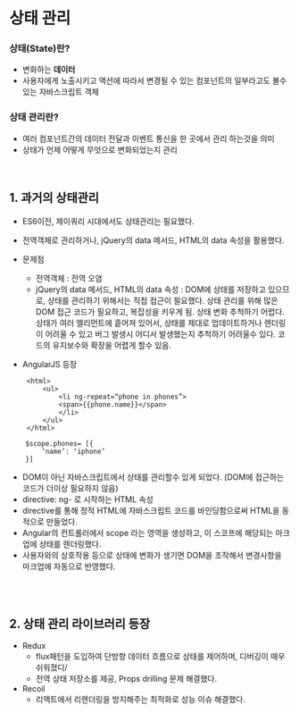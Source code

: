# 상태 관리
### 상태(State)란?
- 변화하는 **데이터**
- 사용자에게 노출시키고 액션에 따라서 변경될 수 있는 컴포넌트의 일부라고도 볼수 있는 자바스크립트 객체

### 상태 관리란?
- 여러 컴포넌트간의 데이터 전달과 이벤트 통신을 한 곳에서 관리 하는것을 의미
- 상태가 언제 어떻게 무엇으로 변화되었는지 관리
<br/>

## 1. 과거의 상태관리
- ES6이전, 제이쿼리 시대에서도 상태관리는 필요했다.
- 전역객체로 관리하거나, jQuery의 data 메서드, HTML의 data 속성을 활용했다.
- 문제점<br/>
  - 전역객체 : 전역 오염<br/>
  - jQuery의 data 메서드, HTML의 data 속성 : DOM에 상태를 저장하고 있으므로, 상태를 관리하기 위해서는 직접 접근이 필요했다. 상태 관리를 위해 많은 DOM 접근 코드가 필요하고, 복잡성을 키우게 됨.
  상태 변화 추척하기 어렵다. 상태가 여러 엘리먼트에 흩어져 있어서, 상태를 제대로 업데이트하거나 렌더링이 어려울 수 있고 버그 발생시 어디서 발생했는지 추척하기 어려울수 있다. 코드의 유지보수와 확장을 어렵게 할수 있음.

- AngularJS 등장
   ```
    <html>
        <ul>
            <li ng-repeat=“phone in phones”>
            <span>{{phone.name}}</span>
            </li>
        </ul>
    </html>
   ```
```
    $scope.phones= [{
        ‘name’: ‘iphone’
    }]
```
  - DOM이 아닌 자바스크립트에서 상태를 관리할수 있게 되었다. (DOM에 접근하는 코드가 더이상 필요하지 않음)
  - directive: ng- 로 시작하는 HTML 속성<br/>
  - directive를 통해 정적 HTML에 자바스크립트 코드를 바인딩함으로써 HTML을 동적으로 만들었다.<br/>
  - Angular의 컨트롤러에서 scope 라는 영역을 생성하고, 이 스코프에 해당되는 마크업에 상태를 렌더링했다.<br/>
  - 사용자와의 상호작용 등으로 상태에 변화가 생기면 DOM을 조작해서 변경사항을 마크업에 자동으로 반영했다.<br/>

<br/><br/>
## 2. 상태 관리 라이브러리 등장
- Redux
  - flux패턴을 도입하여 단방향 데이터 흐름으로 상태를 제어하며, 디버깅이 매우 쉬워졌디/
  - 전역 상태 저장소를 제공, Props drilling 문제 해결했다.
- Recoil 
  - 리액트에서 리렌더링을 방지해주는 최적화로 성능 이슈 해결했다.
